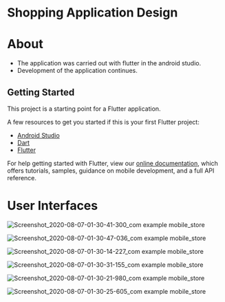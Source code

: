 # Shopping Application Design

# About
<ul>
  <li>The application was carried out with flutter in the android studio.</li>
  <li>Development of the application continues.</li>

</ul>

## Getting Started

This project is a starting point for a Flutter application.

A few resources to get you started if this is your first Flutter project:

* [Android Studio]
* [Dart]
* [Flutter]

For help getting started with Flutter, view our
[online documentation](https://flutter.dev/docs), which offers tutorials,
samples, guidance on mobile development, and a full API reference.



[Android Studio]: <https://developer.android.com/studio>
[Dart]: <https://dart.dev//>
[Flutter]: <https://flutter.dev/docs/get-started/codelab/>

# User Interfaces

![Screenshot_2020-08-07-01-30-41-300_com example mobile_store](https://user-images.githubusercontent.com/60261458/98366188-9be0d480-2044-11eb-8a5c-62809da64804.jpg)


![Screenshot_2020-08-07-01-30-47-036_com example mobile_store](https://user-images.githubusercontent.com/60261458/98366197-9e432e80-2044-11eb-9109-28a8ff409e79.jpg)


![Screenshot_2020-08-07-01-30-14-227_com example mobile_store](https://user-images.githubusercontent.com/60261458/98366202-a00cf200-2044-11eb-8ca5-aa964ae59e86.jpg)


![Screenshot_2020-08-07-01-30-31-155_com example mobile_store](https://user-images.githubusercontent.com/60261458/98366213-a3a07900-2044-11eb-90cd-92e2b3c4af6b.jpg)


![Screenshot_2020-08-07-01-30-21-980_com example mobile_store](https://user-images.githubusercontent.com/60261458/98366227-a69b6980-2044-11eb-83db-2973f7efe6e0.jpg)


![Screenshot_2020-08-07-01-30-25-605_com example mobile_store](https://user-images.githubusercontent.com/60261458/98366236-a8fdc380-2044-11eb-84ac-71e00b2a30bb.jpg)
